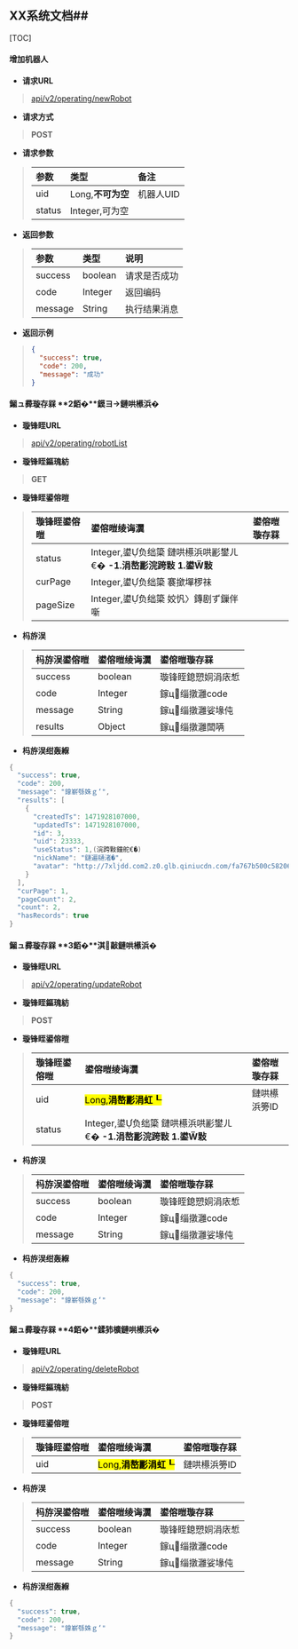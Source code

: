 ## XX系统文档##

[TOC]

#### 增加机器人

- **请求URL**
> [api/v2/operating/newRobot](#)

- **请求方式** 
>**POST**

- **请求参数**
>
>| 参数   | 类型              | 备注      |
>| :----- | :---------------- | :-------- |
>| uid    | Long,**不可为空** | 机器人UID |
>| status | Integer,可为空    |           |

- **返回参数**
> | 参数    | 类型    | 说明         |
> | :------ | :------ | :----------- |
> | success | boolean | 请求是否成功 |
> | code    | Integer | 返回编码     |
> | message | String  | 执行结果消息 |

- **返回示例**
> 
>
> ```json
> {
>   "success": true,
>   "code": 200,
>   "message": "成功"
> }
> ```
>
>   



#### 鎺ュ彛璇存槑 **2銆�**鏌ヨ鏈哄櫒浜�

- **璇锋眰URL**
> [api/v2/operating/robotList](#)


- **璇锋眰鏂瑰紡** 
>**GET**

- **璇锋眰鍙傛暟**
> | 璇锋眰鍙傛暟 | 鍙傛暟绫诲瀷                                                 | 鍙傛暟璇存槑 |
> | :----------- | :----------------------------------------------------------- | :----------- |
> | status       | Integer,鍙负绌簗  鏈哄櫒浜哄彲鐢ㄦ€� **-1.涓嶅彲浣跨敤 1.鍙敤** |              |
> | curPage|   Integer,鍙负绌簗  褰撳墠椤祙
> | pageSize|   Integer,鍙负绌簗  姣忛〉鏄剧ず鏁伴噺|

- **杩斿洖**
> | 杩斿洖鍙傛暟 | 鍙傛暟绫诲瀷 | 鍙傛暟璇存槑       |
> | :----------- | :----------- | :----------------- |
> | success      | boolean      | 璇锋眰鎴愬姛涓庡惁 |
> | code         | Integer      | 鎵ц缁撴灉code     |
> | message      | String       | 鎵ц缁撴灉娑堟伅   |
> | results|   Object|  鎵ц缁撴灉闆唡

- **杩斿洖绀轰緥**
>    
```java 
{
  "success": true,
  "code": 200,
  "message": "鎿嶄綔姝ｇ‘",
  "results": [
    {
      "createdTs": 1471928107000,
      "updatedTs": 1471928107000,
      "id": 3,
      "uid": 23333,
      "useStatus": 1,(浣跨敤鐘舵€�)
      "nickName": "鏈遍樋渚�",
      "avatar": "http://7xljdd.com2.z0.glb.qiniucdn.com/fa767b500c58206f5f213a0fe4187e47.jpg"
    }
  ],
  "curPage": 1,
  "pageCount": 2,
  "count": 2,
  "hasRecords": true
}
```

#### 鎺ュ彛璇存槑 **3銆�**淇敼鏈哄櫒浜�

- **璇锋眰URL**
> [api/v2/operating/updateRobot](#)


- **璇锋眰鏂瑰紡** 
>**POST**

- **璇锋眰鍙傛暟**
> | 璇锋眰鍙傛暟 | 鍙傛暟绫诲瀷                                                 | 鍙傛暟璇存槑 |
> | :----------- | :----------------------------------------------------------- | :----------- |
> | uid          | <mark>Long,**涓嶅彲涓虹┖**</mark>                            | 鏈哄櫒浜篣ID |
> | status       | Integer,鍙负绌簗 鏈哄櫒浜哄彲鐢ㄦ€� **-1.涓嶅彲浣跨敤 1.鍙敤** |              |

- **杩斿洖**
> | 杩斿洖鍙傛暟 | 鍙傛暟绫诲瀷 | 鍙傛暟璇存槑       |
> | :----------- | :----------- | :----------------- |
> | success      | boolean      | 璇锋眰鎴愬姛涓庡惁 |
> | code         | Integer      | 鎵ц缁撴灉code     |
> | message      | String       | 鎵ц缁撴灉娑堟伅   |

- **杩斿洖绀轰緥**
>    
```java 
{
  "success": true,
  "code": 200,
  "message": "鎿嶄綔姝ｇ‘"
}
```

#### 鎺ュ彛璇存槑 **4銆�**鍒犻櫎鏈哄櫒浜�

- **璇锋眰URL**
> [api/v2/operating/deleteRobot](#)


- **璇锋眰鏂瑰紡** 
>**POST**

- **璇锋眰鍙傛暟**
> | 璇锋眰鍙傛暟 | 鍙傛暟绫诲瀷                      | 鍙傛暟璇存槑 |
> | :----------- | :-------------------------------- | :----------- |
> | uid          | <mark>Long,**涓嶅彲涓虹┖**</mark> | 鏈哄櫒浜篣ID |

- **杩斿洖**
> | 杩斿洖鍙傛暟 | 鍙傛暟绫诲瀷 | 鍙傛暟璇存槑       |
> | :----------- | :----------- | :----------------- |
> | success      | boolean      | 璇锋眰鎴愬姛涓庡惁 |
> | code         | Integer      | 鎵ц缁撴灉code     |
> | message      | String       | 鎵ц缁撴灉娑堟伅   |

- **杩斿洖绀轰緥**
>    
```java 
{
  "success": true,
  "code": 200,
  "message": "鎿嶄綔姝ｇ‘"
}
```